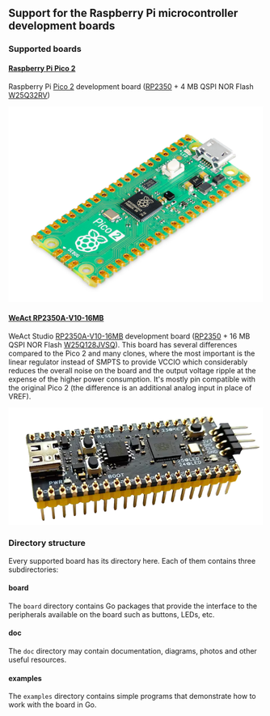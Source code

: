 ## Support for the Raspberry Pi microcontroller development boards

### Supported boards

#### [Raspberry Pi Pico 2](pico2)

Raspberry Pi [Pico 2](https://www.raspberrypi.com/products/raspberry-pi-pico-2/) development board ([RP2350](https://www.raspberrypi.com/products/rp2350/) + 4 MB QSPI NOR Flash [W25Q32RV](https://www.winbond.com/hq/product/code-storage-flash-memory/serial-nor-flash/?__locale=en&partNo=W25Q32RV))

![Pico 2](pico2/doc/board.png)

#### [WeAct RP2350A-V10-16MB](weacta10)

WeAct Studio [RP2350A-V10-16MB](https://weactstudio.aliexpress.com/store/910567080/pages/all-items.html?sortType=bestmatch_sort&SearchText=RP2350A_V10) development board ([RP2350](https://www.raspberrypi.com/products/rp2350/) + 16 MB QSPI NOR Flash [W25Q128JVSQ](https://www.winbond.com/hq/product/code-storage-flash-memory/serial-nor-flash/?__locale=en&partNo=W25Q128JV)). This board  has several differences compared to the Pico 2 and many clones, where the most important is the linear regulator instead of SMPTS to provide VCCIO which considerably reduces the overall noise on the board and the output voltage ripple at the expense of the higher power consumption. It's mostly pin compatible with the original Pico 2 (the difference is an additional analog input in place of VREF).

![RP2350A-V10-16MB](weacta10/doc/board.png)

### Directory structure

Every supported board has its directory here. Each of them contains three subdirectories:

#### board

The `board` directory contains Go packages that provide the interface to the peripherals available on the board such as buttons, LEDs, etc.

#### doc

The `doc` directory may contain documentation, diagrams, photos and other useful resources.

#### examples

The `examples` directory contains simple programs that demonstrate how to work with the board in Go.
